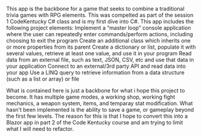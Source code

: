 This app is the backbone for a game that seeks to combine a traditional trivia games with RPG elements. 
This was compelted as part of the session 1 CodeKentucky C# class and is my first dive into C#.
This app includes the following project elements: 
        Implement a “master loop” console application where the user can repeatedly enter commands/perform actions, including choosing to exit the program
        Create an additional class which inherits one or more properties from its parent
        Create a dictionary or list, populate it with several values, retrieve at least one value, and use it in your program
        Read data from an external file, such as text, JSON, CSV, etc and use that data in your application
        Connect to an external/3rd party API and read data into your app
        Use a LINQ query to retrieve information from a data structure (such as a list or array) or file

What is contained here is just a backbone for what i hope this project to become. It has 
multiple game modes, a working shop, working fight mechanics, a weapon system, items, and temparay stat modification.
What hasn't been implemented is the ability to save a game, or gameplay beyond the first few levels. 
The reason for this is that I hope to convert this into a Blazor app in part 2 of the Code Kentucky course and am trying to limit what I will need to refactor. 
